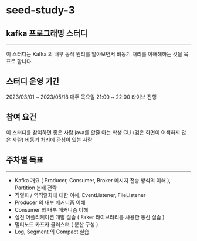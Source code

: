 # seed-study-3
## kafka 프로그래밍 스터디
---
이 스터디는 Kafka 의 내부 동작 원리를 알아보면서 비동기 처리를 이해해하는 것을 목표로 합니다.

## 스터디 운영 기간
2023/03/01 ~ 2023/05/18
매주 목요일 21:00 ~ 22:00 라이브 진행

## 참여 요건
이 스터디를 참여하면 좋은 사람
java를 할줄 아는 학생
CLI (검은 화면이 어색하지 않은 사람)
비동기 처리에 관심이 있는 사람

## 주차별 목표
---
- Kafka 개요 ( Producer, Consumer, Broker 메시지 전송 방식의 이해 ), Partition 분배 전략
- 직렬화 / 역직렬화에 대한 이해, EventListener, FileListener
- Producer 의 내부 메커니즘 이해
- Consumer 의 내부 메커니즘 이해
- 실전 어플리케이션 개발 실습 ( Faker 라이브러리를 사용한 통신 실습 )
- 멀티노드 카프카 클러스터 ( 분산 구성 )
- Log, Segment 의 Compact 실습
